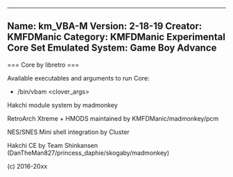 -----------------------
Name: km_VBA-M
Version: 2-18-19
Creator: KMFDManic
Category: KMFDManic Experimental Core Set
Emulated System: Game Boy Advance
-----------------------
=== Core by libretro ===

Available executables and arguments to run Core:
- /bin/vbam <rom> <clover_args>

Hakchi module system by madmonkey

RetroArch Xtreme + HMODS maintained by KMFDManic/madmonkey/pcm

NES/SNES Mini shell integration by Cluster

Hakchi CE by Team Shinkansen (DanTheMan827/princess_daphie/skogaby/madmonkey)

(c) 2016-20xx
